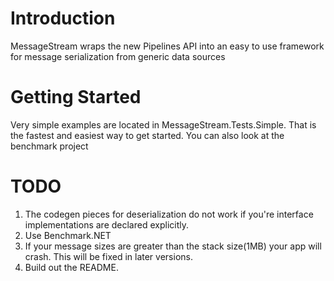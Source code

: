 # Introduction 
MessageStream wraps the new Pipelines API into an easy to use framework for message serialization from generic data sources

# Getting Started
Very simple examples are located in MessageStream.Tests.Simple. That is the fastest and easiest way to get started.
You can also look at the benchmark project

# TODO
1. The codegen pieces for deserialization do not work if you're interface implementations are declared explicitly.
1. Use Benchmark.NET
1. If your message sizes are greater than the stack size(1MB) your app will crash. This will be fixed in later versions.
1. Build out the README.